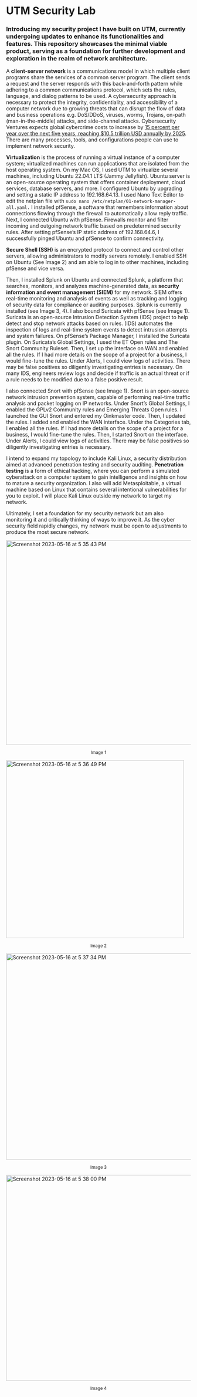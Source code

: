 # UTM Security Lab
### Introducing my security project I have built on UTM, currently undergoing updates to enhance its functionalities and features. This repository showcases the minimal viable product, serving as a foundation for further development and exploration in the realm of network architecture.

A **client-server network** is a communications model in which multiple client programs share the services of a common server program. The client sends a request and the server responds with this back-and-forth pattern while adhering to a common communications protocol, which sets the rules, language, and dialog patterns to be used. A cybersecurity approach is necessary to protect the integrity, confidentiality, and accessibility of a computer network due to growing threats that can disrupt the flow of data and business operations e.g. DoS/DDoS, viruses, worms, Trojans, on-path (man-in-the-middle) attacks, and side-channel attacks. Cybersecurity Ventures expects global cybercrime costs to increase by [15 percent per year over the next five years, reaching $10.5 trillion USD annually by 2025](https://cybersecurityventures.com/hackerpocalypse-cybercrime-report-2016/). There are many processes, tools, and configurations people can use to implement network security. 

**Virtualization** is the process of running a virtual instance of a computer system; virtualized machines can run applications that are isolated from the host operating system. On my Mac OS, I used UTM to virtualize several machines, including Ubuntu 22.04.1 LTS (Jammy Jellyfish). Ubuntu server is an open-source operating system that offers container deployment, cloud services, database servers, and more. I configured Ubuntu by upgrading and setting a static IP address to 192.168.64.13. I used Nano Text Editor to edit the netplan file with ```sudo nano /etc/netplan/01-network-manager-all.yaml.``` I installed pfSense, a software that remembers information about connections flowing through the firewall to automatically allow reply traffic. Next, I connected Ubuntu with pfSense. Firewalls monitor and filter incoming and outgoing network traffic based on predetermined security rules. After setting pfSense’s IP static address of 192.168.64.6, I successfully pinged Ubuntu and pfSense to confirm connectivity. 

**Secure Shell (SSH)** is an encrypted protocol to connect and control other servers, allowing administrators to modify servers remotely. I enabled SSH on Ubuntu (See Image 2) and am able to log in to other machines, including pfSense and vice versa. 

Then, I installed Splunk on Ubuntu and connected Splunk, a platform that searches, monitors, and analyzes machine-generated data, as **security information and event management (SIEM)** for my network. SIEM offers real-time monitoring and analysis of events as well as tracking and logging of security data for compliance or auditing purposes. Splunk is currently installed (see Image 3, 4). I also bound Suricata with pfSense (see Image 1). Suricata is an open-source Intrusion Detection System (IDS) project to help detect and stop network attacks based on rules. (IDS) automates the inspection of logs and real-time system events to detect intrusion attempts and system failures. On pfSense’s Package Manager, I installed the Suricata plugin. On Suricata’s Global Settings, I used the ET Open rules and The Snort Community Ruleset. Then, I set up the interface on WAN and enabled all the rules. If I had more details on the scope of a project for a business, I would fine-tune the rules. Under Alerts, I could view logs of activities. There may be false positives so diligently investigating entries is necessary. On many IDS, engineers review logs and decide if traffic is an actual threat or if a rule needs to be modified due to a false positive result. 

I also connected Snort with pfSense (see Image 1). Snort is an open-source network intrusion prevention system, capable of performing real-time traffic analysis and packet logging on IP networks. Under Snort’s Global Settings, I enabled the GPLv2 Community rules and Emerging Threats Open rules. I launched the GUI Snort and entered my Oinkmaster code. Then, I updated the rules. I added and enabled the WAN interface. Under the Categories tab, I enabled all the rules. If I had more details on the scope of a project for a business, I would fine-tune the rules. Then, I started Snort on the interface. Under Alerts, I could view logs of activities. There may be false positives so diligently investigating entries is necessary.

I intend to expand my topology to include Kali Linux, a security distribution aimed at advanced penetration testing and security auditing. **Penetration testing** is a form of ethical hacking, where you can perform a simulated cyberattack on a computer system to gain intelligence and insights on how to mature a security organization. I also will add Metasploitable, a virtual machine based on Linux that contains several intentional vulnerabilities for you to exploit. I will place Kali Linux outside my network to target my network. 

Ultimately, I set a foundation for my security network but am also monitoring it and critically thinking of ways to improve it. As the cyber security field rapidly changes, my network must be open to adjustments to produce the most secure network. 



<img width="558" alt="Screenshot 2023-05-16 at 5 35 43 PM" src="https://github.com/nancyuddin/nancyuddin/assets/119987538/125f22ee-a66e-4799-992a-71fbc3d83e03">
<p align="center"><sup>Image 1</sup></p>


<img width="485" alt="Screenshot 2023-05-16 at 5 36 49 PM" src="https://github.com/nancyuddin/nancyuddin/assets/119987538/92dab57f-370a-45ec-a48d-8f9b7abbddfe">
<p align="center"><sup>Image 2</sup></p>


<img width="562" alt="Screenshot 2023-05-16 at 5 37 34 PM" src="https://github.com/nancyuddin/nancyuddin/assets/119987538/8a1f70d1-a181-47d6-909a-bf0dee4b7938">
<p align="center"><sup>Image 3</sup></p>


<img width="561" alt="Screenshot 2023-05-16 at 5 38 00 PM" src="https://github.com/nancyuddin/nancyuddin/assets/119987538/21222101-e7b2-4488-8d9a-41c7dd94a051">
<p align="center"><sup>Image 4</sup></p>

